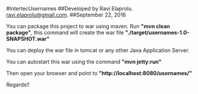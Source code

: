 #IntertecUsernames
##Developed by Ravi Elaprolu. ravi.elaprolu@gmail.com.
##September 22, 2016

You can package this project to war using maven.
Run **"mvn clean package"**, this command will create the war file **"./target/usernames-1.0-SNAPSHOT.war"**

You can deploy the war file in tomcat or any other Java Application Server.

You can autostart this war using the command **"mvn jetty:run"**

Then open your browser and point to **"http://localhost:8080/usernames/"**

Regards!!